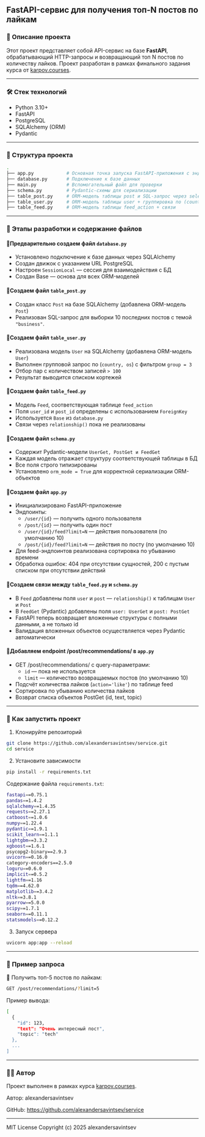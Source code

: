## FastAPI-сервис для получения топ-N постов по лайкам

### 📌 Описание проекта

Этот проект представляет собой API-сервис на базе **FastAPI**, обрабатывающий HTTP-запросы и возвращающий топ N постов по количеству лайков. Проект разработан в рамках финального задания курса от [karpov.courses](https://karpov.courses/ml-start?_gl=1*1p6bprb*_ga*MTUyNTQzNDkxMi4xNzUwNDEzNDQ1*_ga_DZP7KEXCQQ*czE3NTA0MTM0NDQkbzEkZzEkdDE3NTA0MTQ0MTMkajU3JGwwJGgw).

---

### 🛠️ Стек технологий

- Python 3.10+
- FastAPI
- PostgreSQL
- SQLAlchemy (ORM)
- Pydantic

---

### 📂 Структура проекта

```bash
.
├── app.py            # Основная точка запуска FastAPI-приложения с эндпоинтами
├── database.py       # Подключение к базе данных
├── main.py           # Вспомогательный файл для проверки
├── schema.py         # Pydantic-схемы для сериализации
├── table_post.py     # ORM-модель таблицы post и SQL-запрос через select
├── table_user.py     # ORM-модель таблицы user + группировка по (country, os)
├── table_feed.py     # ORM-модель таблицы feed_action + связи
```

---

### 📝 Этапы разработки и содержание файлов

#### 🔸Предварительно создаем файл  `database.py`

- Установлено подключение к базе данных через SQLAlchemy
- Создан движок с указанием URL PostgreSQL
- Настроен `SessionLocal` — сессия для взаимодействия с БД
- Создан Base — основа для всех ORM-моделей

#### 🔸Создаем файл  `table_post.py`

- Создан класс `Post` на базе SQLAlchemy (добавлена ORM-модель `Post`)
- Реализован SQL-запрос для выборки 10 последних постов с темой `"business"`.

#### 🔸Создаем файл `table_user.py`

- Реализована модель `User` на SQLAlchemy (добавлена ORM-модель `User`)
- Выполнен групповой запрос по (`country, os`) с фильтром `group = 3`
- Отбор пар с количеством записей `> 100`
- Результат выводится списком кортежей

#### 🔸Создаем файл  `table_feed.py`

- Модель `Feed`, соответствующая таблице `feed_action`
- Поля `user_id` и `post_id` определены с использованием `ForeignKey`
- Используется `Base` из `database.py`
- Связи через `relationship()` пока не реализованы

#### 🔸Создаем файл  `schema.py`

- Содержит Pydantic-модели `UserGet, PostGet и FeedGet`
- Каждая модель отражает структуру соответствующей таблицы в БД
- Все поля строго типизированы
- Установлено `orm_mode = True` для корректной сериализации ORM-объектов

#### 🔸Создаем файл  `app.py`

- Инициализировано FastAPI-приложение
- Эндпоинты:
  - `/user/{id}` — получить одного пользователя
  - `/post/{id}` — получить один пост
  - `/user/{id}/feed?limit=N` — действия пользователя (по умолчанию 10)
  - `/post/{id}/feed?limit=N` — действия по посту (по умолчанию 10)
- Для feed-эндпоинтов реализована сортировка по убыванию времени
- Обработка ошибок: 404 при отсутствии сущностей, 200 с пустым списком при отсутствии действий

#### 🔸Создаем связи между  `table_feed.py` и `schema.py` 

- В `Feed` добавлены поля `user` и `post` — `relationship()` к таблицам `User` и `Post`
- В `FeedGet` (Pydantic) добавлены поля `user: UserGet` и `post: PostGet`
- FastAPI теперь возвращает вложенные структуры с полными данными, а не только id
- Валидация вложенных объектов осуществляется через Pydantic автоматически

#### 🔸Добавляем endpoint /post/recommendations/ в  `app.py`

- GET /post/recommendations/ с query-параметрами:
  - `id` — пока не используется
  - `limit` — количество возвращаемых постов (по умолчанию 10)
- Подсчёт количества лайков (`action='like'`) по таблице feed
- Сортировка по убыванию количества лайков
- Возврат списка объектов PostGet (id, text, topic)

---

### 🚀 Как запустить проект

1. Клонируйте репозиторий
```bash
git clone https://github.com/alexandersavintsev/service.git
cd service
```

2. Установите зависимости
```bash
pip install -r requirements.txt
```

Содержание файла `requirements.txt`:
```bash
fastapi==0.75.1
pandas==1.4.2
sqlalchemy==1.4.35
requests==2.27.1
catboost==1.0.6
numpy==1.22.4
pydantic==1.9.1
scikit_learn==1.1.1
lightgbm==3.3.2
xgboost==1.6.1
psycopg2-binary==2.9.3
uvicorn==0.16.0
category-encoders==2.5.0
loguru==0.6.0
implicit==0.5.2
lightfm==1.16
tqdm==4.62.0
matplotlib==3.4.2
nltk==3.8.1
pyarrow==5.0.0
scipy==1.7.1
seaborn==0.11.1
statsmodels==0.12.2
```

3. Запуск сервера
```bash
uvicorn app:app --reload
```

---

### 📎 Пример запроса

🔹 Получить топ-5 постов по лайкам:
```bash
GET /post/recommendations/?limit=5
```

Пример вывода:
```bash
[
  {
    "id": 123,
    "text": "Очень интересный пост",
    "topic": "tech"
  },
  ...
]
```

---

### 👨‍💻 Автор
Проект выполнен в рамках курса [karpov.courses](https://karpov.courses/ml-start?_gl=1*1p6bprb*_ga*MTUyNTQzNDkxMi4xNzUwNDEzNDQ1*_ga_DZP7KEXCQQ*czE3NTA0MTM0NDQkbzEkZzEkdDE3NTA0MTQ0MTMkajU3JGwwJGgw).

Автор: alexandersavintsev

GitHub: https://github.com/alexandersavintsev/service

---

MIT License
Copyright (c) 2025 alexandersavintsev
